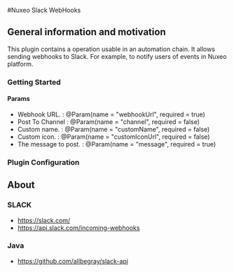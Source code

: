 #Nuxeo Slack WebHooks

## General information and motivation
This plugin contains a operation usable in an automation chain.
It allows sending webhooks to Slack. For example, to notify users of events in Nuxeo platform.

### Getting Started

#### Params
* Webhook URL. : @Param(name = "webhookUrl", required = true)
* Post To Channel : @Param(name = "channel", required = false)
* Custom name. : @Param(name = "customName", required = false)
* Custom icon. : @Param(name = "customIconUrl", required = false)
* The message to post. : @Param(name = "message", required = true)

### Plugin Configuration

## About

### SLACK
* https://slack.com/
* https://api.slack.com/incoming-webhooks

### Java
* https://github.com/allbegray/slack-api
